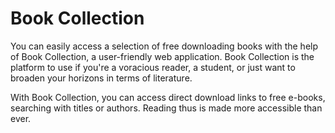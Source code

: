 # Book Collection

You can easily access a selection of free downloading books with the help of Book Collection, a user-friendly web application. Book Collection is the platform to use if you're a voracious reader, a student, or just want to broaden your horizons in terms of literature.

With Book Collection, you can access direct download links to free e-books, searching with titles or authors. Reading thus is made more accessible than ever.
